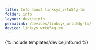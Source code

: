 ```yaml
---
title: Info about linksys_wrtu54g-tm
folder: info
layout: deviceinfo
permalink: /devices/linksys_wrtu54g-tm/
device: linksys_wrtu54g-tm
---
```

{% include templates/device_info.md %}
